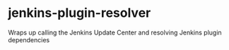# jenkins-plugin-resolver
Wraps up calling the Jenkins Update Center and resolving Jenkins plugin dependencies
